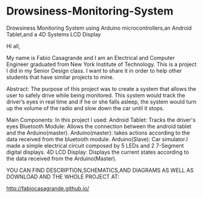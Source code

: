 Drowsiness-Monitoring-System
============================

Drowsiness Monitoring System using Arduino microcontrollers,an Android Tablet,and a 4D Systems LCD Display

Hi all,

My name is Fabio Casagrande and I am an Electrical and Computer Engineer graduated from New York Institute of Technology. 
This is a project I did in my Senior Design class. I want to share it in order to help other students that have similar
projects to mine.

Abstract:
The purpose of this project was to create a system that allows the user to safely drive while 
being monitored. This system would track the driver’s eyes in real time and if he or she falls 
asleep, the system would turn up the volume of the radio and slow down the car until it stops.


Main Components:
In this project I used:
Android Tablet: Tracks the driver's eyes
Bluetooth Module: Allows the connection between the android tablet and the Arduino(master).
Arduino(master): takes actions according to the data received from the bluetooth module.
Arduino(Slave): Car simulator.I made a simple electrical circuit composed by 5 LEDs and 2 7-Segment digital displays.
4D LCD Display: Displays the current states according to the data received from the Arduino(Master).



YOU CAN FIND DESCRIPTION,SCHEMATICS,AND DIAGRAMS AS WELL AS DOWNLOAD AND THE WHOLE PROJECT AT: 

http://fabiocasagrande.github.io/

